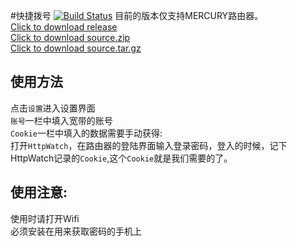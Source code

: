 #快捷拨号
[![Build Status](https://travis-ci.org/Bpazy/Diag.svg)](https://travis-ci.org/Bpazy/Diag)
目前的版本仅支持MERCURY路由器。</br>
[Click to download release](https://github.com/Bpazy/Diag/releases/download/v1.2/diag.rar)</br>
[Click to download source.zip](https://github.com/Bpazy/Diag/archive/v1.2.zip)</br>
[Click to download source.tar.gz](https://github.com/Bpazy/Diag/archive/v1.2.tar.gz)

使用方法
---
点击`设置`进入设置界面</br>
`账号`一栏中填入宽带的账号</br>
`Cookie`一栏中填入的数据需要手动获得:</br>
打开`HttpWatch`，在路由器的登陆界面输入登录密码，登入的时候，记下HttpWatch记录的`Cookie`,这个`Cookie`就是我们需要的了。

使用注意:
---
使用时请打开Wifi</br>
必须安装在用来获取密码的手机上
